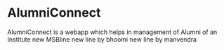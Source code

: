 # AlumniConnect
AlumniConnect is a webapp which helps in management of Alumni of an Institute
new MSBline
new line by bhoomi
new line by manvendra